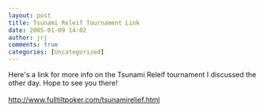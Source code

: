 ```yaml
---
layout: post
title: Tsunami Releif Tournament Link
date: 2005-01-09 14:02
author: jrj
comments: true
categories: [Uncategorized]
---
```

Here's a link for more info on the Tsunami Releif tournament I discussed the other day. Hope to see you there!<br /><br /><a href="http://www.fulltiltpoker.com/tsunamirelief.html">http://www.fulltiltpoker.com/tsunamirelief.html</a>
